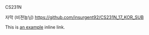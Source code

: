 CS231N

자막 (비젼눕님) https://github.com/insurgent92/CS231N_17_KOR_SUB
<p>This is <a href="https://github.com/insurgent92/CS231N_17_KOR_SUB" title="Title">
an example</a> inline link.</p>
